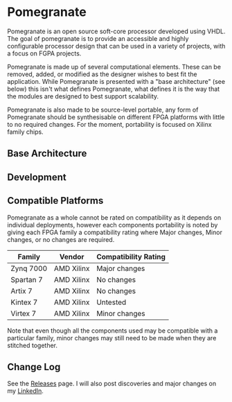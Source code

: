 # Pomegranate
Pomegranate is an open source soft-core processor developed using VHDL. The goal of pomegranate is to provide an accessible and highly configurable processor design that can be used in a variety of projects, with a focus on FGPA projects.

Pomegranate is made up of several computational elements. These can be removed, added, or modified as the designer wishes to best fit the application. While Pomegranate is presented with a "base architecture" (see below) this isn't what defines Pomegranate, what defines it is the way that the modules are designed to best support scalability.

Pomegranate is also made to be source-level portable, any form of Pomegranate should be synthesisable on different FPGA platforms with little to no required changes. For the moment, portability is focused on Xilinx family chips.

## Base Architecture

## Development

## Compatible Platforms
Pomegranate as a whole cannot be rated on compatibility as it depends on individual deployments, however each components portability is noted by giving each FPGA family a compatibility rating where <span color="red">Major changes</span>, <span color="orange">Minor changes</span>, or <span>no changes</span> are required.

| Family | Vendor | Compatibility Rating |
| --- | --- | --- |
| Zynq 7000 | AMD Xilinx | Major changes |
| Spartan 7 | AMD Xilinx | No changes |
| Artix 7 | AMD Xilinx | No changes |
| Kintex 7 | AMD Xilinx | Untested |
| Virtex 7 | AMD Xilinx | Minor changes |

Note that even though all the components used may be compatible with a particular family, minor changes may still need to be made when they are stitched together.

## Change Log
See the [Releases](https://github.com/Zachary-Pearce/Pomegranate/releases/) page. I will also post discoveries and major changes on my [LinkedIn](https://www.linkedin.com/in/zachary-pearce-231307243/).
